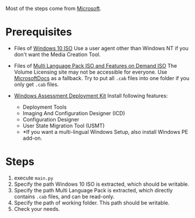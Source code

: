 Most of the steps come from [Microsoft](https://learn.microsoft.com/).
<!--
[Benno Rummens' article](https://www.bennorummens.com/products/windows-10/how-to-create-a-multi-language-windows-10-image/). Actually he inspired me.
-->

# Prerequisites

* Files of [Windows 10 ISO](https://www.microsoft.com/en-us/software-download/windows10ISO)
  Use a user agent other than Windows NT if you don't want the Media Creation Tool.

* Files of [Multi Language Pack ISO and Features on Demand ISO](https://licensing.microsoft.com/)
  The Volume Licensing site may not be accessible for everyone. Use [MicrosoftDocs](https://github.com/MicrosoftDocs/azure-docs/blob/main/articles/virtual-desktop/language-packs.md) as a fallback. Try to put all ```.cab``` files into one folder if you only get ```.cab``` files.

* [Windows Assessment Deployment Kit](https://developer.microsoft.com/en-us/windows/hardware/windows-assessment-deployment-kit)
  Install following features:
  * Deployment Tools
  * Imaging And Configuration Designer (ICD)
  * Configuration Designer
  * User State Migration Tool (USMT)
  * \*If you want a multi-lingual Windows Setup, also install Windows PE add-on.

# Steps
  1. execute ```main.py```
  1. Specify the path Windows 10 ISO is extracted, which should be writable.
  2. Specify the path Multi Language Pack is extracted, which directly contains ```.cab``` files, and can be read-only.
  3. Specify the path of working folder. This path should be writable.
  4. Check your needs.
